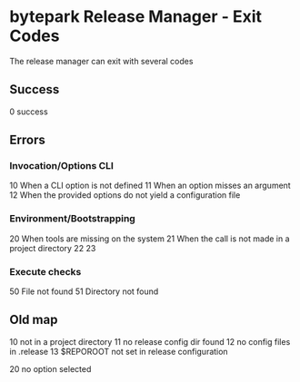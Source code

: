 # bytepark Release Manager - Exit Codes

The release manager can exit with several codes

## Success

0 	success

## Errors

### Invocation/Options CLI

10 When a CLI option is not defined
11 When an option misses an argument
12 When the provided options do not yield a configuration file

### Environment/Bootstrapping

20 When tools are missing on the system
21 When the call is not made in a project directory
22 
23

### Execute checks

50 File not found
51 Directory not found

## Old map

10	not in a project directory
11	no release config dir found
12	no config files in .release
13	$REPOROOT not set in release configuration

20	no option selected

